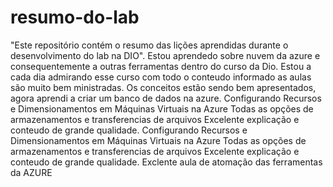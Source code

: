 # resumo-do-lab
"Este repositório contém o resumo das lições aprendidas durante o desenvolvimento do lab na DIO".
Estou aprendedo sobre nuvem da azure e consequentemente a outras ferramentas dentro do curso da Dio.
Estou a cada dia admirando esse curso com todo o conteudo informado as aulas são muito bem ministradas.
Os conceitos estão sendo bem apresentados, agora aprendi a criar um banco de dados na azure.
Configurando Recursos e Dimensionamentos em Máquinas Virtuais na Azure
Todas as opções de armazenamentos e transferencias de arquivos
Excelente explicação e conteudo de grande qualidade.
Configurando Recursos e Dimensionamentos em Máquinas Virtuais na Azure
Todas as opções de armazenamentos e transferencias de arquivos
Excelente explicação e conteudo de grande qualidade.
Exclente aula de atomação das ferramentas da AZURE
